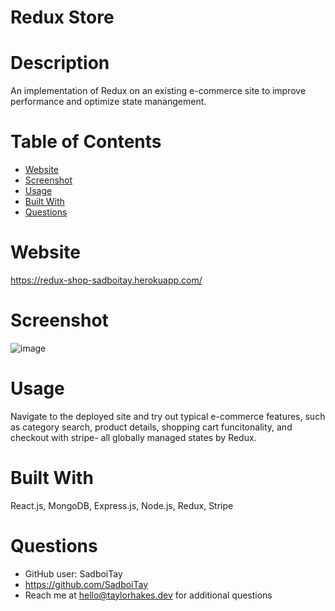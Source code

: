 # Redux Store 
  

  # Description
  An implementation of Redux on an existing e-commerce site to improve performance and optimize state manangement.

  # Table of Contents
  * [Website](#website)
  * [Screenshot](#screenshot)
  * [Usage](#usage)
  * [Built With](#built-with)
  * [Questions](#questions)

  # Website
  https://redux-shop-sadboitay.herokuapp.com/
  
  # Screenshot
  
  ![image](https://user-images.githubusercontent.com/86327207/147026108-1def60a5-dc86-4cf8-8536-8590dd21ca75.png)

  # Usage
  Navigate to the deployed site and try out typical e-commerce features, such as category search, product details, shopping cart funcitonality, and checkout with stripe- all globally managed states by Redux.

  # Built With
  React.js, MongoDB, Express.js, Node.js, Redux, Stripe

  # Questions

  * GitHub user: SadboiTay
  * https://github.com/SadboiTay
  * Reach me at hello@taylorhakes.dev for additional questions
  
